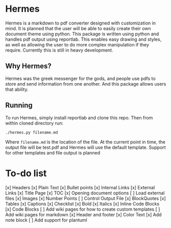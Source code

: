 # Hermes
Hermes is a markdown to pdf converter designed with customization in mind. It is planned that the user will be able to easily create their own document theme using python. This package is written using python and handles pdf output using reportlab. This enables easy drawing and styles, as well as allowing the user to do more complex manipulation if they require. Currently this is still in heavy development.

## Why Hermes?
Hermes was the greek messenger for the gods, and people use pdfs to store and send information from one another. And this package allows users that ability.

## Running
To run Hermes, simply install reportlab and clone this repo. Then from within cloned directory run:
```shell
./hermes.py filename.md
```
Where `filename.md` is the location of the file. At the current point in time, the output file will be test.pdf and Hermes will use the default template. Support for other templates and file output is planned

# To-do list
[x] Headers
[x] Plain Text
[x] Bullet points
[x] Internal Links
[x] External Links
[x] Title Page
[x] TOC
[x] Opening document options
[ ] Load external files
[x] Images
[x] Number Points
[ ] Control Output File
[x] BlockQuotes
[x] Tables
[x] Captions
[x] Checklist
[x] Bold
[x] Italics
[x] Inline Code Blocks
[x] Code Blocks
[ ] Add wiki pages for how to create custom templates
[ ] Add wiki pages for markdown
[x] Header and footer
[x] Color Text
[x] Add note block
[ ] Add support for plantuml